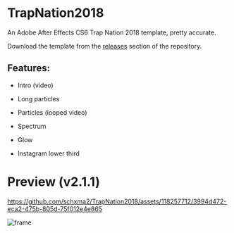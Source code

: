 # TrapNation2018

An Adobe After Effects CS6 Trap Nation 2018 template, pretty accurate.

Download the template from the [releases](https://github.com/schxma2/TrapNation2018/releases) section of the repository.

## Features:
- Intro (video)
- Long particles
- Particles (looped video)
- Spectrum



- Glow
- Instagram lower third
# Preview (v2.1.1)

https://github.com/schxma2/TrapNation2018/assets/118257712/3994d472-eca2-475b-805d-75f012e4e865

![frame](https://github.com/schxma2/TrapNation2018/assets/118257712/14182904-a812-42cc-a1eb-e60722bfb8b9)
